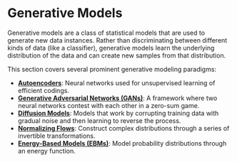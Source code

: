 # Generative Models

Generative models are a class of statistical models that are used to generate new data instances. Rather than discriminating between different kinds of data (like a classifier), generative models learn the underlying distribution of the data and can create new samples from that distribution.

This section covers several prominent generative modeling paradigms:

-   [**Autoencoders**](./01_Autoencoders/): Neural networks used for unsupervised learning of efficient codings.
-   [**Generative Adversarial Networks (GANs)**](./02_GANs/): A framework where two neural networks contest with each other in a zero-sum game.
-   [**Diffusion Models**](./03_Diffusion_Models/): Models that work by corrupting training data with gradual noise and then learning to reverse the process.
-   [**Normalizing Flows**](./04_Normalizing_Flows/): Construct complex distributions through a series of invertible transformations.
-   [**Energy-Based Models (EBMs)**](./05_Energy_Based_Models/): Model probability distributions through an energy function. 